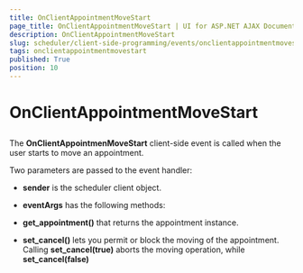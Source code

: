 ```yaml
---
title: OnClientAppointmentMoveStart
page_title: OnClientAppointmentMoveStart | UI for ASP.NET AJAX Documentation
description: OnClientAppointmentMoveStart
slug: scheduler/client-side-programming/events/onclientappointmentmovestart
tags: onclientappointmentmovestart
published: True
position: 10
---
```


# OnClientAppointmentMoveStart



## 

The __OnClientAppointmenMoveStart__ client-side event is called when the user starts to move an appointment.

Two parameters are passed to the event handler:

* __sender__ is the scheduler client object.

* __eventArgs__ has the following methods:

* __get_appointment()__ that returns the appointment instance.

* __set_cancel()__ lets you permit or block the moving of the appointment. Calling __set_cancel(true)__ aborts the moving operation, while __set_cancel(false)__
